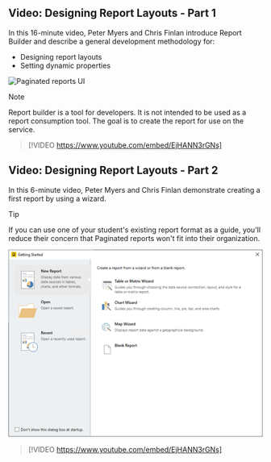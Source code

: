 ## Video: Designing Report Layouts - Part 1

In this 16-minute video, Peter Myers and Chris Finlan introduce Report Builder and describe a general development methodology for:
- Designing report layouts 
- Setting dynamic properties

![Paginated reports UI](../media/ui.png)
 
> [!NOTE]
> Report builder is a tool for developers. It is not intended to be used as a report consumption tool.
> The goal is to create the report for use on the service.

> [!VIDEO https://www.youtube.com/embed/EjHANN3rGNs]



## Video: Designing Report Layouts - Part 2

In this 6-minute video, Peter Myers and Chris Finlan demonstrate creating a first report by using a wizard.

> [!TIP]
> If you can use one of your student's existing report format as a guide, you'll reduce their concern that Paginated reports won't fit into their organization. 
 
![UI of the paginated reports wizard](../media/wizard.png)

> [!VIDEO https://www.youtube.com/embed/EjHANN3rGNs]